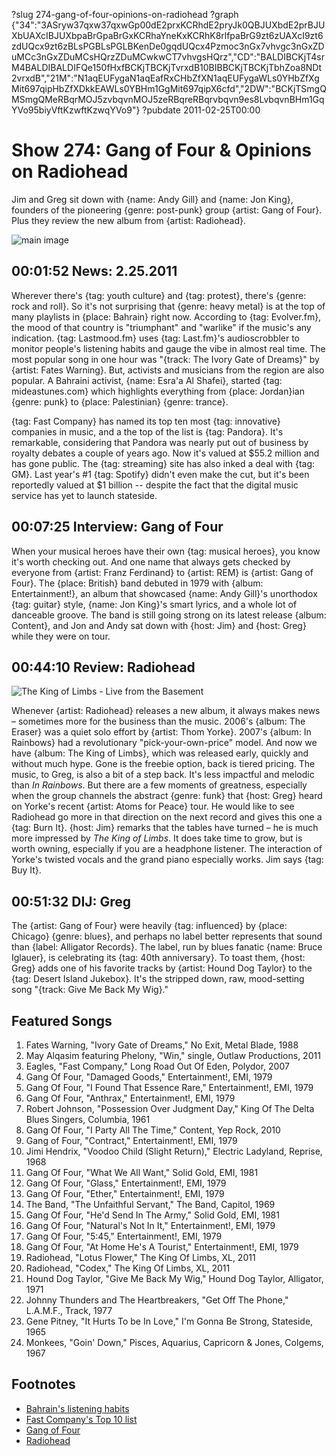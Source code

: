 ?slug 274-gang-of-four-opinions-on-radiohead
?graph {"34":"3ASryw37qxw37qxwGp00dE2prxKCRhdE2pryJk0QBJUXbdE2prBJUXbUAXcIBJUXbpaBrGpaBrGxKCRhaYneKxKCRhK8rlfpaBrG9zt6zUAXcI9zt6zdUQcx9zt6zBLsPGBLsPGLBKenDe0gqdUQcx4Pzmoc3nGx7vhvgc3nGxZDuMCc3nGxZDuMCsHQrzZDuMCwkwCT7vhvgsHQrz","CD":"BALDIBCKjT4srM4BALDIBALDIFQe150fHxfBCKjTBCKjTvrxdB10BIBBCKjTBCKjTbhZoa8NDt2vrxdB","21M":"N1aqEUFygaN1aqEafRxCHbZfXN1aqEUFygaWLs0YHbZfXgMit697qipHbZfXDkkEAWLs0YBHm1GgMit697qipX6cfd","2DW":"BCKjTSmgQMSmgQMeRBqrMOJ5zvbqvnMOJ5zeRBqreRBqrvbqvn9es8LvbqvnBHm1GqYVo95biyVftKzwftKzwqYVo9"}
?pubdate 2011-02-25T00:00
# Show 274: Gang of Four & Opinions on Radiohead
Jim and Greg sit down with {name: Andy Gill} and {name: Jon King}, founders of the pioneering {genre: post-punk} group {artist: Gang of Four}. Plus they review the new album from {artist: Radiohead}.

![main image](https://static.soundopinions.org/images/2011/gangoffour.jpg)


## 00:01:52 News: 2.25.2011
Wherever there's {tag: youth culture} and {tag: protest}, there's {genre: rock and roll}. So it's not surprising that {genre: heavy metal} is at the top of many playlists in {place: Bahrain} right now. According to {tag: Evolver.fm}, the mood of that country is "triumphant" and "warlike" if the music's any indication. {tag: Lastmood.fm} uses {tag: Last.fm}'s audioscrobbler to monitor people's listening habits and gauge the vibe in almost real time. The most popular song in one hour was "{track: The Ivory Gate of Dreams}" by {artist: Fates Warning}. But, activists and musicians from the region are also popular. A Bahraini activist, {name: Esra'a Al Shafei}, started {tag: mideastunes.com} which highlights everything from {place: Jordan}ian {genre: punk} to {place: Palestinian} {genre: trance}.

{tag: Fast Company} has named its top ten most {tag: innovative} companies in music, and a the top of the list is {tag: Pandora}. It's remarkable, considering that Pandora was nearly put out of business by royalty debates a couple of years ago. Now it's valued at $55.2 million and has gone public. The {tag: streaming} site has also inked a deal with {tag: GM}. Last year's #1 {tag: Spotify} didn't even make the cut, but it's been reportedly valued at $1 billion -- despite the fact that the digital music service has yet to launch stateside.

## 00:07:25 Interview: Gang of Four
When your musical heroes have their own {tag: musical heroes}, you know it's worth checking out. And one name that always gets checked by everyone from {artist: Franz Ferdinand} to {artist: REM} is {artist: Gang of Four}. The {place: British} band debuted in 1979 with {album: Entertainment!}, an album that showcased {name: Andy Gill}'s unorthodox {tag: guitar} style, {name: Jon King}'s smart lyrics, and a whole lot of danceable groove. The band is still going strong on its latest release {album: Content}, and Jon and Andy sat down with {host: Jim} and {host: Greg} while they were on tour.

## 00:44:10 Review: Radiohead
![The King of Limbs - Live from the Basement](https://static.soundopinions.org/assets/274/21M0.jpg)

 Whenever {artist: Radiohead} releases a new album, it always makes news – sometimes more for the business than the music. 2006's {album: The Eraser} was a quiet solo effort by {artist: Thom Yorke}. 2007's {album: In Rainbows} had a revolutionary "pick-your-own-price" model. And now we have {album: The King of Limbs}, which was released early, quickly and without much hype. Gone is the freebie option, back is tiered pricing. The music, to Greg, is also a bit of a step back. It's less impactful and melodic than *In Rainbows*. But there are a few moments of greatness, especially when the group channels the abstract {genre: funk} that {host: Greg} heard on Yorke's recent {artist: Atoms for Peace} tour. He would like to see Radiohead go more in that direction on the next record and gives this one a {tag: Burn It}. {host: Jim} remarks that the tables have turned – he is much more impressed by *The King of Limbs*. It does take time to grow, but is worth owning, especially if you are a headphone listener. The interaction of Yorke's twisted vocals and the grand piano especially works. Jim says {tag: Buy It}.

## 00:51:32 DIJ: Greg
The {artist: Gang of Four} were heavily {tag: influenced} by {place: Chicago} {genre: blues}, and perhaps no label better represents that sound than {label: Alligator Records}. The label, run by blues fanatic {name: Bruce Iglauer}, is celebrating its {tag: 40th anniversary}. To toast them, {host: Greg} adds one of his favorite tracks by {artist: Hound Dog Taylor} to the {tag: Desert Island Jukebox}. It's the stripped down, raw, mood-setting song "{track: Give Me Back My Wig}."

## Featured Songs
1. Fates Warning, "Ivory Gate of Dreams," No Exit, Metal Blade, 1988
2. May Alqasim featuring Phelony, "Win," single, Outlaw Productions, 2011
3. Eagles, "Fast Company," Long Road Out Of Eden, Polydor, 2007
4. Gang Of Four, "Damaged Goods," Entertainment!, EMI, 1979
5. Gang Of Four, "I Found That Essence Rare," Entertainment!, EMI, 1979
6. Gang Of Four, "Anthrax," Entertainment!, EMI, 1979
7. Robert Johnson, "Possession Over Judgment Day," King Of The Delta Blues Singers, Columbia, 1961
8. Gang Of Four, "I Party All The Time," Content, Yep Rock, 2010
9. Gang of Four, "Contract," Entertainment!, EMI, 1979
10. Jimi Hendrix, "Voodoo Child (Slight Return)," Electric Ladyland, Reprise, 1968
11. Gang Of Four, "What We All Want," Solid Gold, EMI, 1981
12. Gang Of Four, "Glass," Entertainment!, EMI, 1979
13. Gang Of Four, "Ether," Entertainment!, EMI, 1979
14. The Band, "The Unfaithful Servant," The Band, Capitol, 1969
15. Gang Of Four, "He'd Send In The Army," Solid Gold, EMI, 1981
16. Gang Of Four, "Natural's Not In It," Entertainment!, EMI, 1979
17. Gang Of Four, "5:45," Entertainment!, EMI, 1979
18. Gang Of Four, "At Home He's A Tourist," Entertainment!, EMI, 1979
19. Radiohead, "Lotus Flower," The King Of Limbs, XL, 2011
20. Radiohead, "Codex," The King Of Limbs, XL, 2011
21. Hound Dog Taylor, "Give Me Back My Wig," Hound Dog Taylor, Alligator, 1971
22. Johnny Thunders and The Heartbreakers, "Get Off The Phone," L.A.M.F., Track, 1977
23. Gene Pitney, "It Hurts To be In Love," I'm Gonna Be Strong, Stateside, 1965
24. Monkees, "Goin' Down," Pisces, Aquarius, Capricorn & Jones, Colgems, 1967

## Footnotes
- [Bahrain's listening habits](http://www.huffingtonpost.com/eliot-van-buskirk/bahrains-mood-is-triumpha_b_826034.html)
- [Fast Company's Top 10 list](http://www.fastcompany.com/3017623/most-innovative-companies-2011/most-innovative-companies-2011-top-10-in-music)
- [Gang of Four](http://www.gangoffour.co.uk/)
- [Radiohead](http://www.radiohead.com/)
